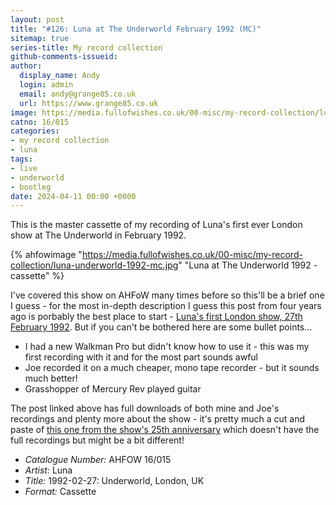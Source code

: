 ```yaml
---
layout: post
title: "#126: Luna at The Underworld February 1992 (MC)"
sitemap: true
series-title: My record collection
github-comments-issueid:
author:
  display_name: Andy
  login: admin
  email: andy@grange85.co.uk
  url: https://www.grange85.co.uk
image: https://media.fullofwishes.co.uk/00-misc/my-record-collection/luna-underworld-1992-mc.jpg
catno: 16/015
categories:
- my record collection
- luna
tags:
- live
- underworld
- bootleg
date: 2024-04-11 00:00 +0000
---
```

This is the master cassette of my recording of Luna's first ever London show at The Underworld in February 1992.

{% ahfowimage "https://media.fullofwishes.co.uk/00-misc/my-record-collection/luna-underworld-1992-mc.jpg" "Luna at The Underworld 1992 - cassette" %}

I've covered this show on AHFoW many times before so this'll be a brief one I guess - for the most in-depth description I guess this post from four years ago is porbably the best place to start - [Luna's first London show, 27th February 1992](/2020/02/27/lunas-first-london-show-27-feb-1992/). But if you can't be bothered here are some bullet points...

<!--more-->

 - I had a new Walkman Pro but didn't know how to use it - this was my first recording with it and for the most part sounds awful
 - Joe recorded it on a much cheaper, mono tape recorder - but it sounds much better!
 - Grasshopper of Mercury Rev played guitar

The post linked above has full downloads of both mine and Joe's recordings and plenty more about the show - it's pretty much a cut and paste of [this one from the show's 25th anniversary](/2017/02/27/download-luna-in-london-25-years-ago/) which doesn't have the full recordings but might be a bit different!

 - *Catalogue Number:* AHFOW 16/015
 - *Artist:* Luna
 - *Title:* 1992-02-27: Underworld, London, UK
 - *Format:* Cassette


